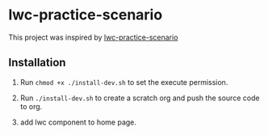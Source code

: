 # lwc-practice-scenario

This project was inspired by [lwc-practice-scenario](https://salesforcediaries.com/category/lwc-practice-scenarios/)

## Installation

1. Run `chmod +x ./install-dev.sh` to set the execute permission.

2. Run `./install-dev.sh` to create a scratch org and push the source code to org.

3. add lwc component to home page.